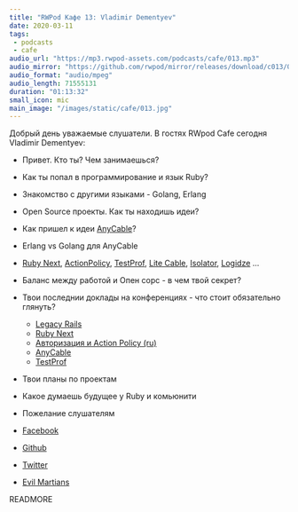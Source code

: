 ```yaml
---
title: "RWPod Кафе 13: Vladimir Dementyev"
date: 2020-03-11
tags:
 - podcasts
 - cafe
audio_url: "https://mp3.rwpod-assets.com/podcasts/cafe/013.mp3"
audio_mirror: "https://github.com/rwpod/mirror/releases/download/c013/013.mp3"
audio_format: "audio/mpeg"
audio_length: 71555131
duration: "01:13:32"
small_icon: mic
main_image: "/images/static/cafe/013.jpg"
---
```


Добрый день уважаемые слушатели. В гостях RWpod Cafe сегодня Vladimir Dementyev:

 - Привет. Кто ты? Чем занимаешься?
 - Как ты попал в программирование и язык Ruby?
 - Знакомство с другими языками - Golang, Erlang
 - Open Source проекты. Как ты находишь идеи?
 - Как пришел к идеи [AnyCable](https://anycable.io/)?
 - Erlang vs Golang для AnyCable
 - [Ruby Next](https://github.com/ruby-next/ruby-next), [ActionPolicy](https://github.com/palkan/action_policy), [TestProf](https://github.com/palkan/test-prof), [Lite Cable](https://github.com/palkan/litecable), [Isolator](https://github.com/palkan/isolator), [Logidze](https://github.com/palkan/logidze) ...
 - Баланс между работой и Опен сорс - в чем твой секрет?
 - Твои последнии доклады на конференциях - что стоит обязательно глянуть?
   - [Legacy Rails](https://noti.st/palkan/vhsbxO/terraforming-legacy-rails-applications)
   - [Ruby Next](https://noti.st/palkan/j3i2Dr/ruby-next-make-old-rubies-quack-like-a-new-one)
   - [Авторизация и Action Policy (ru)](https://noti.st/palkan/DPfTP6/welcome-or-access-denied)
   - [AnyCable](https://noti.st/palkan/Y1bPpn/high-speed-cables-for-ruby)
   - [TestProf](https://noti.st/palkan/mf31ab/99-problems-of-slow-tests)
 - Твои планы по проектам
 - Какое думаешь будущее у Ruby и комьюнити
 - Пожелание слушателям

 - [Facebook](https://www.facebook.com/palkan.tula)
 - [Github](https://github.com/palkan)
 - [Twitter](https://twitter.com/palkan_tula)
 - [Evil Martians](https://evilmartians.com/)

READMORE
